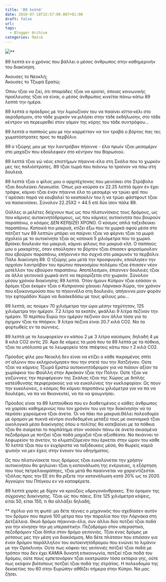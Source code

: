 ```yaml
---
title: '89 λεπτά'
date: 2010-07-18T15:57:00.007+01:00
draft: false
url: 
tags:
  - Blogger Archive
categories: Παλιά
---
```


[![](https://blogger.googleusercontent.com/img/b/R29vZ2xl/AVvXsEgnczqIENySvgwdYZrI4-Mwx4_pK8zTbA_JHgZdI_Hq_YsJtlh5-kghF7PZN-V5f8eeZZ8KUCBw_l_TbTKgsdJcr3bGVfOd7CbaVhh3bJt8ix9xEmPs5tijoHGs0U9P1G8Go074t3T8h3U/s400/Capture+d%E2%80%99%C3%A9cran+2010-07-19+%C3%A0+00.49.45.png)](https://blogger.googleusercontent.com/img/b/R29vZ2xl/AVvXsEgnczqIENySvgwdYZrI4-Mwx4_pK8zTbA_JHgZdI_Hq_YsJtlh5-kghF7PZN-V5f8eeZZ8KUCBw_l_TbTKgsdJcr3bGVfOd7CbaVhh3bJt8ix9xEmPs5tijoHGs0U9P1G8Go074t3T8h3U/s1600/Capture+d%E2%80%99%C3%A9cran+2010-07-19+%C3%A0+00.49.45.png)\*\*  
  
89 λεπτά εν ο χρόνος που βάλλει ο μέσος άνθρωπος στην καθημερινήν του διακίνηση.  
  
Άκουσες το Νεοκλή;  
Άκουσες το Τζιυρά Ερατώ;  
  
Όπου τζιαι να ζιεί, ότι ππαράδες τζιαι να κρατεί, όποιας κοινωνικής προέλευσης τζιαι να είναι, ο μέσος άνθρωπος κινείται πάνω-κάτω 89 λεπτά την ημέρα.  
  
89 λεπτά ο πρόεδρος με την λιμουζίναν του να πααίνει κίττα-κέλι στο αεροδρόμιον, στο τάδε χωρκόν να μιλήσει στην τάδε εκδήλωσην, στο τάδε κέντρον να περευρεθεί στον γάμον της κόρης του τάδε συντρόφου...  
  
89 λεπτά ο παππούς μου με την καρρέτταν να τον τραβά ο βόρτος πας τες χωματόστρατες προς το περβόλιν.  
  
89 ο τζιύρης μου με την λαντρόβαν πήαιννε - έλα πρωίν τζιαι μεσομέριν στο μαχαζίν που εδούλεφκεν στο κέντρον του Βαρωσιού.  
  
89 λεπτά τζιαι γώ νέος επιστήμων πήαιννε-έλα στη Σκάλα που το χωρκόν μες τες παλιόστρατες. 89 τζιαι τωρά που πιάννω το τραίνον να πάω στη δουλειά.  
  
89 λεπτά τζιαι ο φίλος μου ο αρχιτέχτονας που μεινίσκει στο Στρόβολο τζιαι δουλεύκει Λευκωσία. Όπως μια κούρσα εν 22.25 λεπτά άμαν έν έχει τράφικ, κάμνει τζιαι έναν πήαιννε έλα το μεσομέρι να τρώει φαΐ που τ΄αρέσκει παρά να κουβαλεί το κκαπακλίν του ή να τρώει φάστφουτ τζιαι να πασιεινίσκει. Σύνολον 22.25Χ2 = 44.5 επί δύο ίσον πάλε 89.  
  
Ούλλες οι μελέτες δείχνουν πως ως που πλατυνίσκεις τους δρόμους, ως που κάμνεις αυτοκινητόδρομους, ως που κάμνεις αυτοκίνητα που βουρούν παραπάνω, ο κόσμος ΔΕΝ ΚΕΡΔΙΖΕΙ ΧΡΟΝΟ. Ο κόσμος απλά ταξειδεύκει παραπάνω. Κατοικά πιο μακρυά, κτίζει έξω που τα χωρκά αφού μέσα στο πάτζιετ των 89 λεπτών μπόρει να παίρνει τζιαι να φέρνει τζιαι τα μωρά σχολείο με το αυτοκίνητο τζιαι ας κατοικά 5 χιλιόμετρα που το χωρκό. Βρίσκει δουλειάν πιο μακρυά, κάμνει φίλους πιο μακρυά κλπ. Ο παππούς μου ο μακαρίτης, όταν επούλησεν το βόρτον τζιαι έπιασεν φοραόμουλαν που εβούραν παραπάνω, επήαιννεν πιο συχνά στο μακρυνόν το περβόλιν. Πάλε διακίνηση 89. Ο τζιύρης μου μετά την προσφυγιάν, επούλησεν την αρχαίαν λαντρόβαν του πρώτου παγκοσμίου πολέμου τζιαι έπιασεν νέον μοτέλλον του εβούραν παραπάνω. Αποτέλεσμαν, έπιαννεν δουλειές τζιαι σε άλλα γειτονικά χωρκά αντί να περιορίζεται στο χωρκόν. Σύνολον μέσου χρόνου διακίνησης 89 λεπτά. Όταν ήμουν Κύπρον τζιαι εσάσαν οι δρόμοι τζιαι έκαμεν τζιαι o Κυπριανού χάιουει Λάρνακα-Χώρα, τον χρόνον που εξοικονομούσα που το πήαιννέλα στη δουλειάν, απήαιννα μιαν φοράν την εφτομάδαν Χώρα να διασκεδάσω με τους φίλους μου...  
  
89 λεπτά, ας πούμεν 70 χιλιόμετρα την ώρα μέσην ταχύτηταν, 125 χιλιόμετρα την ημέραν. 7.2 λίτρα τα εκατόν, φκάλλει 9 λίτρα πεζίναν την ημέραν. 10 περίπου Ευρώ την ημέραν πεζίναν συν άλλα τόσα για το όχημαν τζιαι τα ππάρκιν. 9 λίτρα πεζίνα είναι 20.7 κιλά CO2. Να τα φορτωθείς εν τα σώννεις.  
  
89 λεπτά με το λεωφορείον εν κάπου 2 με 3 λίτρα καύσιμον, δηλαδή 4 με 8 κιλά CO2 αντίς 20. Άμα δε κάμεις τα μισά που τα 89 λεπτά με τα πόθκια, τζιαι τα υπόλοιπα με το λεωφορείο τότε ππέφτεις κάτω που τ 2 κιλά CO2.  
  
Πρόοδος φίλε μου Νεοκλή δεν είναι να κτίζει ο κάθε πικραμένος σπίτι στ΄αλώνιν που εκληρονόμησεν που την στετέ του την Χατζιήναν. Ούτε τζιαι να κάμνεις Τζιυρά Ερατώ αυτοκινητόδρομον για να πιάουν αξίαν τα χωράφκια του Φούλλη στην Αρκάκαν τζιαι την Πόλην. Ούτε τζιαι να γαζώννεις την περιφέρειαν της Σκάλας τζιαι της Χώρας με διπλής κατεύθυνσης περιφεριακούς για να ευκολύνεις την κυκλοφορίαν. Ως πουν την ευκολύνεις, ο κόσμος θα κάμνει παραπάνω χιλιόμετρα για να πα να δουλέψει, να πα να θκιανευτεί, να πα να ψουμνήσει.  
  
Πρόοδος είναι τα 89 λεπτούθκια που εν διαθετιμένος ο κάθες άνθρωπος να χαρίσει καθημερινώς που τον χρόνον του για την διακίνησην να τα περάσει χαρούμενα τζιαι άνετα. Όι να πάει πιο μακρυά.Θέλει πολεοδομία με όραμαν με πυκνά κέντρα συνδεδεμένα μεταξύ τους με οικονομικά τζιαι οικολογικά μέσα διακίνησης όπου ο πολίτης θα κατεβαίνει με τα πόθκια τζιαι θα σιαίρεται το παρπάτημα στον νοσσιόν πάνω σε άνετα σκιασμένα πεζοδρόμια με ποτζιεί τζιαι ποδά μαχαζιά τζιαι αξιοθέατα. Να πκιάννει το λεφωρείον το άνετον, το κλιματιζόμενον που έρκεται στην ώραν του κάθε 10 λεπτά τζιαι που εν ευχάριστα να ταξιδευκεις μέσα, θα θωρείς καμιά ψυσιήν να μεν έχεις στην ένοιαν του οδηγήματος.  
  
Ως που πλατυνίσκετε τους δρόμους τζιαι ευκολύνεται την χρήσην αυτοκινήτου θα ψηλώνει τζιαι η κατανάλωση της ενέργειας, η εξάρτηση που τους πετρελαιαράπηες, τζιαι μετά θα πααίννεται να χαριεντίζεσται τζιόλας προς την ΕΕ ότι θα ρίξετε την κατανάλωση κατά 20% ως το 2020. Αγγούριν του Ππίγκου εν να καταφέρετε.  
  
89 λεπτά χαράς με δίχαν να κρούζεις υδρογονάνθρακες. Έτο όραμαν της σύχρονης διακίνησης. Τζιαι ώς που πάεις. Είτε 125 χιλιόμετρα κόψεις, είται 50, είται 150, τι θα αλλάξει δηλαδή;  
  
\*\* σχόλιο για τη φωτό: μα δέτε τέγνες ο μηχανικός που σχεδίασεν αυτόν τον δρόμον που περνά 100 μέτρα που την παραλία που την Λάρνακα στη Δετζιέλεια. Θκυό δρόμοι πήαινναι-έλα, συν άλλοι δύο ποτζιεί τζιαι ποδά για την κίνησην την μη υπεραστικήν. Πεζοδρόμιο στον υπεραστικό, πεζοδρόμιον τζιαι δίπλα στον δρόμο γειτονιάς. Τζιαι ένας δρόμος με ρότσους μες την μέση για διακόσμιση. Μα δέτε πλάτσαν που επιάσαν για έναν δρόμον παράλληλον του αυτοκινητόδρομου που ενώνει το λιμάνιν με την Ορόκλινην. Ούτε πως κόφκει τες γειτονιές ποτζιεί τζιαι ποδά με τρόπον που δεν έχει ΚΑΜΙΑ δυνατή επικοινωνία, ποτζιεί τζιαι ποδά του δρόμου, ούτε πους εμπετονάραν τζιαι εκατρώσαν τόσα εκτάρια γης, ούτε πως εκόψαν βιότοπους ποτζιεί τζιαι ποδά της στράτας. Η πολεοδομία της δεκαετίας του 60 στην Ευρώπην αθθίζει σήμερα στην Κύπρο. Να μας ζήσει.
